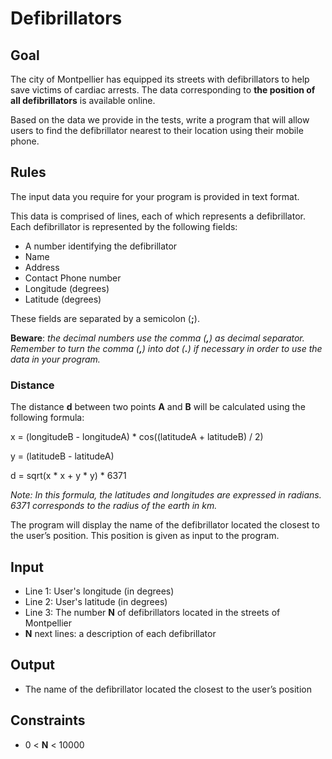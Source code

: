 # Defibrillators

## Goal

The city of Montpellier has equipped its streets with defibrillators to help
save victims of cardiac arrests. The data corresponding to **the position of
all defibrillators** is available online.

Based on the data we provide in the tests, write a program that will allow
users to find the defibrillator nearest to their location using their mobile
phone.

## Rules

The input data you require for your program is provided in text format.

This data is comprised of lines, each of which represents a defibrillator. Each
defibrillator is represented by the following fields:

-   A number identifying the defibrillator
-   Name
-   Address
-   Contact Phone number
-   Longitude (degrees)
-   Latitude (degrees)

These fields are separated by a semicolon (**;**).

**Beware**: _the decimal numbers use the comma (**,**) as decimal separator.
Remember to turn the comma (**,**) into dot (**.**) if necessary in order to
use the data in your program._

### Distance

The distance **d** between two points **A** and **B** will be calculated using
the following formula:

x = (longitudeB - longitudeA) \* cos((latitudeA + latitudeB) / 2)

y = (latitudeB - latitudeA)

d = sqrt(x \* x + y \* y) \* 6371

_Note: In this formula, the latitudes and longitudes are expressed in radians.
6371 corresponds to the radius of the earth in km._

The program will display the name of the defibrillator located the closest to
the user’s position. This position is given as input to the program.

## Input

-   Line 1: User's longitude (in degrees)
-   Line 2: User's latitude (in degrees)
-   Line 3: The number **N** of defibrillators located in the streets of
    Montpellier
-   **N** next lines: a description of each defibrillator

## Output

-   The name of the defibrillator located the closest to the user’s position

## Constraints

-   0 &lt; **N** &lt; 10000
